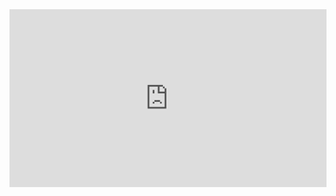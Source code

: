 <iframe width="560" height="315" src="https://www.youtube.com/embed/2ECv7CGpWIk" frameborder="0" allowfullscreen></iframe>

